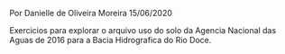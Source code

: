 
Por Danielle de Oliveira Moreira
15/06/2020

Exercicios para explorar o arquivo uso do solo da Agencia Nacional das Aguas de 2016 para a Bacia Hidrografica do Rio Doce.